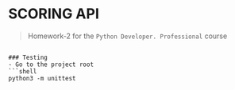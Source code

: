 # SCORING API
> Homework-2 for the `Python Developer. Professional` course

```

### Testing
- Go to the project root
```shell
python3 -m unittest
```
